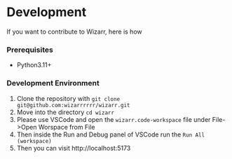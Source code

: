 # Development

If you want to contribute to Wizarr, here is how

### Prerequisites

* Python3.11+

### Development Environment

1. Clone the repository with `git clone git@github.com:wizarrrrrr/wizarr.git`
2. Move into the directory `cd wizarr`
3. Please use VSCode and open the `wizarr.code-workspace` file under File->Open Worspace from File
4. Then inside the Run and Debug panel of VSCode run the `Run All (workspace)`
5. Then you can visit http://localhost:5173
